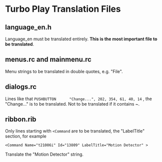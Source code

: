 # Turbo Play Translation Files


## language_en.h

Language_en must be translated entirely. **This is the most important file to be translated**.

## menus.rc and mainmenu.rc

Menu strings to be translated in double quotes, e.g. "File".

## dialogs.rc

Lines like that ```PUSHBUTTON      "Change...", 202, 354, 61, 40, 14``` , the "Change..." is to be translated. Not to be translated if it contains ~.

## ribbon.rib

Only lines starting with `<Command` are to be translated, the "LabelTitle" section, for example

`<Command Name="t21006i" Id="13809" LabelTitle="Motion Detector" >`

Translate the "Motion Detector" string.




